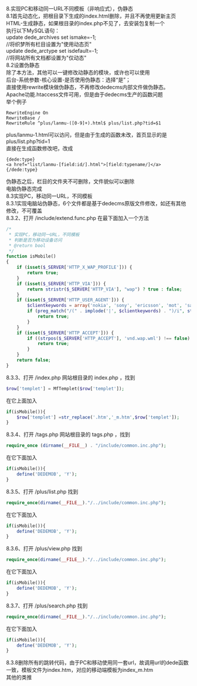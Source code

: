 8.实现PC和移动同一URL不同模板（非响应式），伪静态
<br/>
8.1首先动态化，把根目录下生成的index.html删除，并且不再使用更新主页HTML-生成静态，如果根目录的index.php不见了，去安装包复制一个
<br/>
执行以下MySQL语句：
<br/>
update dede_archives set ismake=-1;
<br/>
//将织梦所有栏目设置为"使用动态页"
<br/>
update dede_arctype set isdefault=-1;
<br/>
//将网站所有文档都设置为"仅动态"
<br/>
8.2设置伪静态
<br/>
除了本方法，其他可以一键修改动静态的模块，或许也可以使用
<br/>
后台-系统参数-核心设置-是否使用伪静态：选择“是”；
<br/>
直接使用rewrite模块做伪静态，不再修改dedecms内部文件做伪静态。
<br/>
Apache功能.htaccess文件可用，但是由于dedecms生产的函数问题
<br/>
举个例子
```htaccess
RewriteEngine On
RewriteBase /
RewriteRule ^plus/lanmu-([0-9]+).html$ plus/list.php?tid=$1
```
plus/lanmu-1.html可以访问，但是由于生成的函数未改，首页显示的是plus/list.php?tid=1
<br/>
直接在生成函数修改吧，改成
```dedecms
{dede:type}
<a href="list/lanmu-[field:id/].html">[field:typename/]</a>
{/dede:type}
```
伪静态之后，栏目的文件夹不可删除，文件貌似可以删除
<br/>
电脑伪静态完成
<br/>
8.3实现PC，移动同一URL，不同模板
<br/>
8.3.1实现电脑站伪静态，6个文件都是基于dedecms原版文件修改，如还有其他修改，不可覆盖
<br/>
8.3.2、打开 /include/extend.func.php 在最下面加入一个方法
```php
/*
 * 实现PC，移动同一URL，不同模板
 * 判断是否为移动设备访问
 * @return bool
 */
function isMobile()
{
    if (isset($_SERVER['HTTP_X_WAP_PROFILE'])) {
        return true;
    }
    if (isset($_SERVER['HTTP_VIA'])) {
        return stristr($_SERVER['HTTP_VIA'], "wap") ? true : false;
    }
    if (isset($_SERVER['HTTP_USER_AGENT'])) {
        $clientkeywords = array('nokia', 'sony', 'ericsson', 'mot', 'samsung', 'htc', 'sgh', 'lg', 'sharp', 'sie-', 'philips', 'panasonic', 'alcatel', 'lenovo', 'iphone', 'ipod', 'blackberry', 'meizu', 'android', 'netfront', 'symbian', 'ucweb', 'windowsce', 'palm', 'operamini', 'operamobi', 'openwave', 'nexusone', 'cldc', 'midp', 'wap', 'mobile');
        if (preg_match("/(" . implode('|', $clientkeywords) . ")/i", strtolower($_SERVER['HTTP_USER_AGENT']))) {
            return true;
        }
    }
    if (isset($_SERVER['HTTP_ACCEPT'])) {
        if ((strpos($_SERVER['HTTP_ACCEPT'], 'vnd.wap.wml') !== false) && (strpos($_SERVER['HTTP_ACCEPT'], 'textml') === false || (strpos($_SERVER['HTTP_ACCEPT'], 'vnd.wap.wml') < strpos($_SERVER['HTTP_ACCEPT'], 'textml')))) {
            return true;
        }
    }
    return false;
}
```
8.3.3、打开 /index.php 网站根目录的 index.php ，找到
```php
$row['templet'] = MfTemplet($row['templet']);
```
在它上面加入
```php
if(isMobile()){
	$row['templet'] =str_replace('.htm','_m.htm',$row['templet']);
}
```
8.3.4、打开 /tags.php 网站根目录的 tags.php ，找到
```php
require_once (dirname(__FILE__) . "/include/common.inc.php");
```
在它下面加入
```php
if(isMobile()){
	define('DEDEMOB', 'Y');
}
```
8.3.5、打开 /plus/list.php 找到
```php
require_once(dirname(__FILE__)."/../include/common.inc.php");
```
在它下面加入
```php
if(isMobile()){
	define('DEDEMOB', 'Y');
}
```
8.3.6、打开 /plus/view.php 找到
```php
require_once(dirname(__FILE__)."/../include/common.inc.php");
```
在它下面加入
```php
if(isMobile()){
	define('DEDEMOB', 'Y');
}
```
8.3.7、打开 /plus/search.php 找到
```php
require_once(dirname(__FILE__)."/../include/common.inc.php");
```
在它下面加入
```php
if(isMobile()){
	define('DEDEMOB', 'Y');
}
```
8.3.8删除所有的跳转代码，由于PC和移动使用同一套url，故调用url的dede函数一致，模板文件为index.htm，对应的移动端模板为index_m.htm
<br/>
其他的类推
<br/>












